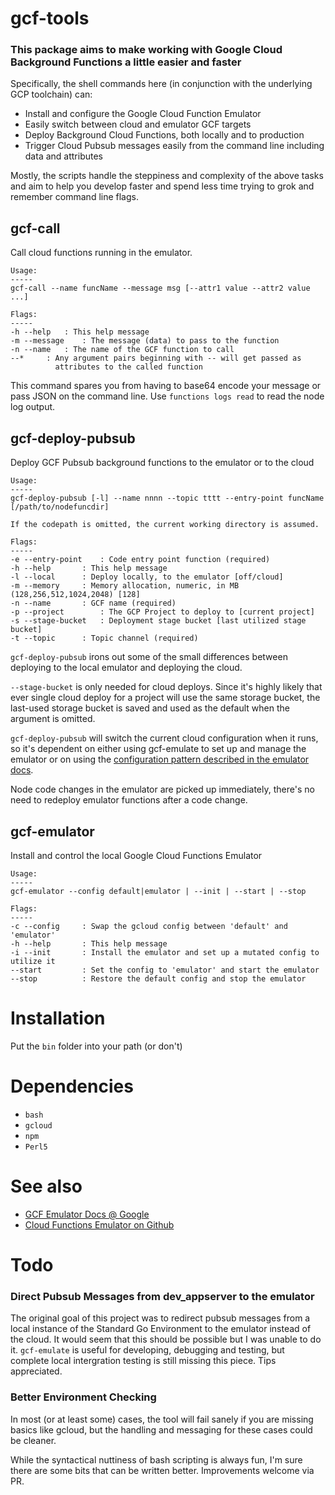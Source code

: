 # gcf-tools

### This package aims to make working with Google Cloud Background Functions a little easier and faster

Specifically, the shell commands here (in conjunction with the underlying GCP toolchain) can:

- Install and configure the Google Cloud Function Emulator
- Easily switch between cloud and emulator GCF targets
- Deploy Background Cloud Functions, both locally and to production
- Trigger Cloud Pubsub messages easily from the command line including data and attributes

Mostly, the scripts handle the steppiness and complexity of the above tasks and aim to help you develop faster and spend less time trying to grok and remember command line flags. 

## gcf-call
Call cloud functions running in the emulator.
```
Usage:
-----
gcf-call --name funcName --message msg [--attr1 value --attr2 value ...]

Flags:
-----
-h --help	: This help message
-m --message	: The message (data) to pass to the function
-n --name	: The name of the GCF function to call
--*		: Any argument pairs beginning with -- will get passed as 
		  attributes to the called function
```

This command spares you from having to base64 encode your message or pass JSON on the command line. Use `functions logs read` to read the node log output.

## gcf-deploy-pubsub
Deploy GCF Pubsub background functions to the emulator or to the cloud
```
Usage:
-----
gcf-deploy-pubsub [-l] --name nnnn --topic tttt --entry-point funcName [/path/to/nodefuncdir]

If the codepath is omitted, the current working directory is assumed.

Flags:
-----
-e --entry-point	: Code entry point function (required)
-h --help		: This help message
-l --local		: Deploy locally, to the emulator [off/cloud]
-m --memory		: Memory allocation, numeric, in MB (128,256,512,1024,2048) [128]
-n --name		: GCF name (required)
-p --project		: The GCP Project to deploy to [current project]
-s --stage-bucket	: Deployment stage bucket [last utilized stage bucket]
-t --topic		: Topic channel (required)
```

`gcf-deploy-pubsub` irons out some of the small differences between deploying to the local emulator and deploying the cloud. 

`--stage-bucket` is only needed for cloud deploys. Since it's highly likely that ever single cloud deploy for a project will use the same storage bucket, the last-used storage bucket is saved and used as the default when the argument is omitted.

`gcf-deploy-pubsub` will switch the current cloud configuration when it runs, so it's dependent on either using gcf-emulate to set up and manage the emulator or on using the [configuration pattern described in the emulator docs](https://github.com/GoogleCloudPlatform/cloud-functions-emulator/wiki/Using-the-Emulator-with-the-Cloud-SDK).

Node code changes in the emulator are picked up immediately, there's no need to redeploy emulator functions after a code change.

## gcf-emulator
Install and control the local Google Cloud Functions Emulator
```
Usage:
-----
gcf-emulator --config default|emulator | --init | --start | --stop

Flags:
-----
-c --config		: Swap the gcloud config between 'default' and 'emulator'
-h --help		: This help message
-i --init		: Install the emulator and set up a mutated config to utilize it
--start			: Set the config to 'emulator' and start the emulator
--stop			: Restore the default config and stop the emulator
```
# Installation
Put the `bin` folder into your path (or don't)

# Dependencies
- `bash`
- `gcloud`
- `npm`
- `Perl5`

# See also
- [GCF Emulator Docs @ Google](https://cloud.google.com/functions/docs/emulator) 
- [Cloud Functions Emulator on Github](https://github.com/GoogleCloudPlatform/cloud-functions-emulator)

# Todo
### Direct Pubsub Messages from dev_appserver to the emulator
The original goal of this project was to redirect pubsub messages from a local instance of the Standard Go Environment to the emulator instead of the cloud. It would seem that this should be possible but I was unable to do it. `gcf-emulate` is useful for developing, debugging and testing, but complete local intergration testing is still missing this piece. Tips appreciated.

### Better Environment Checking
In most (or at least some) cases, the tool will fail sanely if you are missing basics like gcloud, but the handling and messaging for these cases could be cleaner.

While the syntactical nuttiness of bash scripting is always fun, I'm sure there are some bits that can be written better. Improvements welcome via PR.
